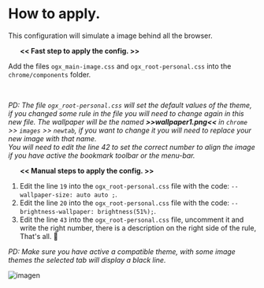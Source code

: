 # How to apply.
<p>This configuration will simulate a image behind all the browser.</p>
<ul></li><p><b><< Fast step to apply the config. >></b></p></li></ul>
<p>Add the files <code>ogx_main-image.css</code> and <code>ogx_root-personal.css</code> into the <code>chrome/components</code> folder.</p></br>

<p><i>PD: The file <code>ogx_root-personal.css</code> will set the default values of the theme, if you changed some rule in the file you will need to change again in this new file. The wallpaper will be the named <b>>>wallpaper1.png<<</b> in <code>chrome</code> >> <code>images</code> >> <code>newtab</code>, if you want to change it you will need to replace your new image with that name.</br>You will need to edit the line 42 to set the correct number to align the image if you have active the bookmark toolbar or the menu-bar.</i></p>

<ol><p><b><< Manual steps to apply the config. >></b></p>
  
  <li>Edit the line <code>19</code> into the <code>ogx_root-personal.css</code> file with the code: <code>--wallpaper-size: auto auto ;</code>.</li>
  <li>Edit the line <code>20</code> into the <code>ogx_root-personal.css</code> file with the code: <code>--brightness-wallpaper: brightness(51%);</code>.</li>
  <li> Edit the line <code>43</code> into the <code>ogx_root-personal.css</code> file, uncomment it and write the right number, 
  there is a description on the right side of the rule, That's all. 💙</li>
</ol>

<p><i>PD: Make sure you have active a compatible theme, with some image themes the selected tab will display a black line.</i></p>

![imagen](https://user-images.githubusercontent.com/22057609/196325041-848f2341-e137-41b2-bd89-8e59bca588f9.png)
